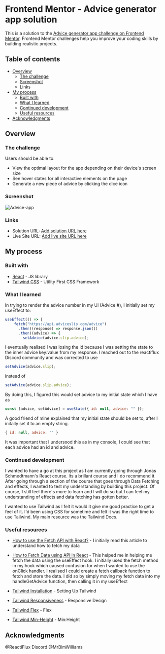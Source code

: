 # Frontend Mentor - Advice generator app solution

This is a solution to the [Advice generator app challenge on Frontend Mentor](https://www.frontendmentor.io/challenges/advice-generator-app-QdUG-13db). Frontend Mentor challenges help you improve your coding skills by building realistic projects.

## Table of contents

- [Overview](#overview)
  - [The challenge](#the-challenge)
  - [Screenshot](#screenshot)
  - [Links](#links)
- [My process](#my-process)
  - [Built with](#built-with)
  - [What I learned](#what-i-learned)
  - [Continued development](#continued-development)
  - [Useful resources](#useful-resources)
- [Acknowledgments](#acknowledgments)

## Overview

### The challenge

Users should be able to:

- View the optimal layout for the app depending on their device's screen size
- See hover states for all interactive elements on the page
- Generate a new piece of advice by clicking the dice icon

### Screenshot

![Advice-app](../images/Screenshots/Advice-App.png)

### Links

- Solution URL: [Add solution URL here](https://your-solution-url.com)
- Live Site URL: [Add live site URL here](https://your-live-site-url.com)

## My process

### Built with

- [React](https://reactjs.org/) - JS library
- [Tailwind CSS](https://tailwindcss.com/) - Utility First CSS Framework

### What I learned

In trying to render the advice number in my UI (Advice #), I initially set my useEffect to:

```javascript
useEffect(() => {
    fetch("https://api.adviceslip.com/advice")
      .then((response) => response.json())
      .then((advice) => {
        setAdvice(advice.slip.advice);
```
I eventually realised I was losing the id because I was setting the state to the inner advice key:value from my response. I reached out to the reactiflux Discord community
and was corrected to use

```javascript
setAdvice(advice.slip);
```
instead of 
```javascript
setAdvice(advice.slip.advice);
```

By doing this, I figured this would set advice to my initial state which I have as 

```javascript
const [advice, setAdvice] = useState({ id: null, advice: "" });
```

A good friend of mine explained that my initial state should be set to, after I initally set it to an empty string. 

```javascript
{ id: null, advice: "" }
```

It was important that I undersood this as in my console, I could see that each advice had an id and advice.

### Continued development

I wanted to have a go at this project as I am currently going through Jonas Schmedtmann's React course. Its a brillant course and I do recommend it. After going through a section of the course that goes through Data Fetching and effects, I wanted to test my understanding by building this project. Of course, I still feel there's more to learn and I will do so but I can feel my understanding of effects and data fetching has gotten better.

I wanted to use Tailwind as I felt it would it give me good practice to get a feel of it.
I'd been using CSS for sometime and felt it was the right time to use Tailwind.
My main resource was the Tailwind Docs.

### Useful resources
- [How to use the Fetch API with React?](https://rapidapi.com/guides/fetch-api-react) - I initially read this article to understand how to fetch my data

- [How to Fetch Data using API in React](https://www.guvi.in/blog/how-to-fetch-data-using-api-in-react/) - This helped me in helping me fetch the data using the useEffect hook. I initially used the fetch method in my hook which caused confusion for when I wanted to use the onClick handler. I realised I could create a fetch callback function to fetch and store the data. I did so by simply moving my fetch data into my handleGetAdvice function, then calling it in my useEffect

- [Tailwind Installation](https://tailwindcss.com/docs/installation) - Setting Up Tailwind

- [Tailwind Responsiveness](https://tailwindcss.com/docs/responsive-design) - Responsive Design

- [Tailwind Flex](https://tailwindcss.com/docs/flex) - Flex

- [Tailwind Min-Height](https://tailwindcss.com/docs/min-height#setting-the-minimum-height) - Min:Height

## Acknowledgments

@ReactiFlux Discord 
@MrBimWilliams